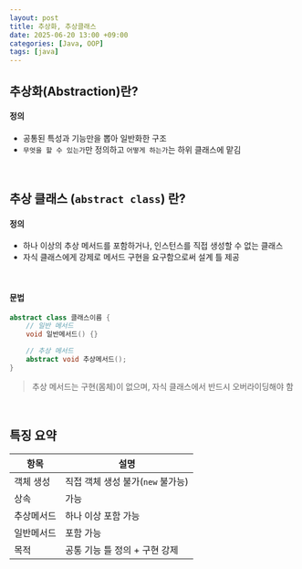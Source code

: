 ```yaml
---
layout: post
title: 추상화, 추상클래스
date: 2025-06-20 13:00 +09:00
categories: [Java, OOP]
tags: [java]
---
```


## 추상화(Abstraction)란?

#### 정의

- 공통된 특성과 기능만을 뽑아 일반화한 구조
- `무엇을 할 수 있는가`만 정의하고 `어떻게 하는가`는 하위 클래스에 맡김

<br>

## 추상 클래스 (`abstract class`) 란?

#### 정의

- 하나 이상의 추상 메서드를 포함하거나, 인스턴스를 직접 생성할 수 없는 클래스
- 자식 클래스에게 강제로 메서드 구현을 요구함으로써 설계 틀 제공

<br>

#### 문법

```java
abstract class 클래스이름 {
    // 일반 메서드
    void 일반메서드() {}

    // 추상 메서드
    abstract void 추상메서드();
}
```

> 추상 메서드는 구현(몸체)이 없으며, 자식 클래스에서 반드시 오버라이딩해야 함

<br>

## 특징 요약

| 항목 | 설명 |
|-|-|
| 객체 생성 | 직접 객체 생성 불가(`new` 불가능) |
| 상속 | 가능 |
| 추상메서드 | 하나 이상 포함 가능 |
| 일반메서드 | 포함 가능 |
| 목적 | 공통 기능 틀 정의 + 구현 강제 |